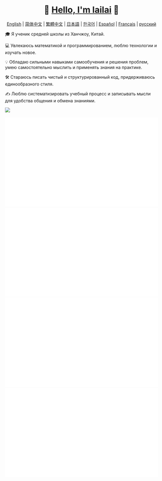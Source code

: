 <div align="center">
  <h1>🎉 <a href="https://lailai.one">Hello, I'm lailai</a> 🥳</h1>
  <p><a href="README.md">English</a> | <a href="README.zh-Hans.md">简体中文</a> | <a href="README.zh-Hant.md">繁體中文</a> | <a href="README.ja.md">日本語</a> | <a href="README.ko.md">한국어</a> | <a href="README.es.md">Español</a> | <a href="README.fr.md">Français</a> | <a href="README.ru.md">русский</a></p>
</div>

🎓 Я ученик средней школы из Ханчжоу, Китай.

💻 Увлекаюсь математикой и программированием, люблю технологии и изучать новое.

💡 Обладаю сильными навыками самообучения и решения проблем, умею самостоятельно мыслить и применять знания на практике.

🛠️ Стараюсь писать чистый и структурированный код, придерживаюсь единообразного стиля.

✍️ Люблю систематизировать учебный процесс и записывать мысли для удобства общения и обмена знаниями.

![](https://skillicons.dev/icons?i=c,cpp,py,java,md,latex,html,css,js,ts,react,tailwind,qt,cmake,npm,git,github,vscode,visualstudio,linux,windows,docker,cloudflare,wordpress&perline=12)

![](https://raw.githubusercontent.com/lailai0916/github-stats/master/generated/overview.svg#gh-dark-mode-only)
![](https://raw.githubusercontent.com/lailai0916/github-stats/master/generated/overview.svg#gh-light-mode-only)
![](https://raw.githubusercontent.com/lailai0916/github-stats/master/generated/languages.svg#gh-dark-mode-only)
![](https://raw.githubusercontent.com/lailai0916/github-stats/master/generated/languages.svg#gh-light-mode-only)
